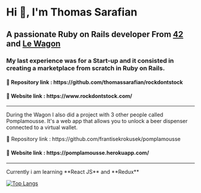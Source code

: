 <h1>Hi 👋, I'm Thomas Sarafian</h1>

<h2>A passionate Ruby on Rails developer From <a href="https://42.fr/">42</a> and <a href="https://www.lewagon.com/fr/web-development-course/full-time">Le Wagon</a></h2>

<h3>My last experience was for a Start-up and it consisted in creating a marketplace from scratch in Ruby on Rails.</h3>
<h4>🔗 Repository link : https://github.com/thomassarafian/rockdontstock</h4>
<h4>🔗 Website link : https://www.rockdontstock.com/ </h4>

<hr>
<p>During the Wagon I also did a project with 3 other people called Pomplamousse. It's a web app that allows you to unlock a beer dispenser connected to a virtual wallet.</p>
<p>🔗 Repository link : https://github.com/frantisekrokusek/pomplamousse </p>
<h4>🔗 Website link : https://pomplamousse.herokuapp.com/ </h4>

<hr>
<p>Currently i am learning **React JS** and **Redux**</p>

[![Top Langs](https://github-readme-stats.vercel.app/api/top-langs/?username=thomassarafian&layout=compact)](https://github.com/anuraghazra/github-readme-stats)

